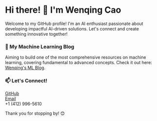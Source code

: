 # Hi there! 👋 I'm Wenqing Cao

Welcome to my GitHub profile! I'm an AI enthusiast passionate about developing impactful AI-driven solutions. Let's connect and create something innovative together!


### 📖 My Machine Learning Blog
Aiming to build one of the most comprehensive resources on machine learning, covering fundamental to advanced concepts. Check it out here: [Wenqing's ML Blog](https://github.com/purepisces/Wenqing-Machine_Learning_Blog).


### 📫 Let's Connect!
[GitHub](https://github.com/purepisces)  
[Email](mailto:wenqingc@andrew.cmu.edu)  
+1 (412) 996-5610

Thank you for stopping by! 😊
